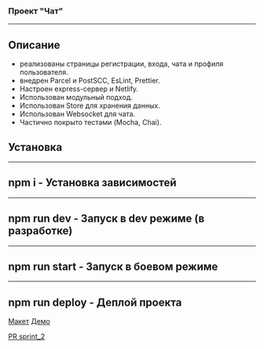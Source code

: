 ### Проект "Чат"

---

## Описание

- реализованы страницы регистрации, входа, чата и профиля пользователя.
- внедрен Parcel и PostSCC, EsLint, Prettier.
- Настроен express-сервер и Netlify.
- Использован модульный подход.
- Использован Store для хранения данных.
- Использован Websocket для чата.
- Частично покрыто тестами (Mocha, Chai).

## Установка

---

## npm i - Установка зависимостей

---

## npm run dev - Запуск в dev режиме (в разработке)

---

## npm run start - Запуск в боевом режиме

---

## npm run deploy - Деплой проекта

[Макет](https://www.figma.com/file/24EUnEHGEDNLdOcxg7ULwV/Chat?node-id=0%3A1)
<a href='https://naughty-knuth-64d00f.netlify.app'>Демо</a>

[PR sprint_2](https://github.com/tttatttu/middle.messenger.praktikum.yandex/pull/3)
